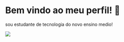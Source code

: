 # Bem vindo ao meu perfil! 💙

sou estudante de tecnologia do novo ensino medio!

![](https://media1.tenor.com/m/MojW2yr1vFoAAAAC/money-money-money.gif)
